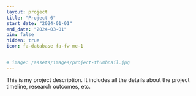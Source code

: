 ```yaml
---
layout: project
title: "Project 6"
start_date: "2024-01-01"
end_date: "2024-03-01"
pin: false
hidden: true
icon: fa-database fa-fw me-1


# image: /assets/images/project-thumbnail.jpg
---
```

This is my project description. It includes all the details about the project timeline, research outcomes, etc.

